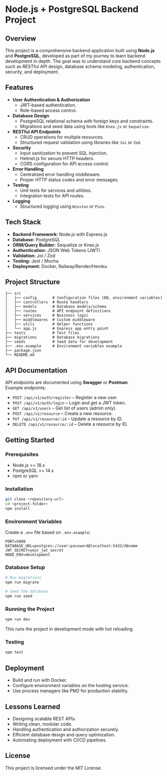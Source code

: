 
# Node.js + PostgreSQL Backend Project

## Overview
This project is a comprehensive backend application built using **Node.js** and **PostgreSQL**, developed as part of my journey to learn backend development in depth. The goal was to understand core backend concepts such as RESTful API design, database schema modeling, authentication, security, and deployment.

## Features
- **User Authentication & Authorization**
  - JWT-based authentication.
  - Role-based access control.
- **Database Design**
  - PostgreSQL relational schema with foreign keys and constraints.
  - Migrations and seed data using tools like `Knex.js` or `Sequelize`.
- **RESTful API Endpoints**
  - CRUD operations for multiple resources.
  - Structured request validation using libraries like `Joi` or `Zod`.
- **Security**
  - Input sanitization to prevent SQL injection.
  - Helmet.js for secure HTTP headers.
  - CORS configuration for API access control.
- **Error Handling**
  - Centralized error handling middleware.
  - Proper HTTP status codes and error messages.
- **Testing**
  - Unit tests for services and utilities.
  - Integration tests for API routes.
- **Logging**
  - Structured logging using `Winston` or `Pino`.

## Tech Stack
- **Backend Framework:** Node.js with Express.js
- **Database:** PostgreSQL
- **ORM/Query Builder:** Sequelize or Knex.js
- **Authentication:** JSON Web Tokens (JWT)
- **Validation:** Joi / Zod
- **Testing:** Jest / Mocha
- **Deployment:** Docker, Railway/Render/Heroku

## Project Structure
```
├── src
│   ├── config       # Configuration files (DB, environment variables)
│   ├── controllers  # Route handlers
│   ├── models       # Database models/schema
│   ├── routes       # API endpoint definitions
│   ├── services     # Business logic
│   ├── middlewares  # Custom middleware
│   ├── utils        # Helper functions
│   └── app.js       # Express app entry point
├── tests            # Test files
├── migrations       # Database migrations
├── seeds            # Seed data for development
├── .env.example     # Environment variables example
├── package.json
└── README.md
```

## API Documentation
API endpoints are documented using **Swagger** or **Postman**.  
Example endpoints:
- `POST /api/v1/auth/register` – Register a new user.
- `POST /api/v1/auth/login` – Login and get a JWT token.
- `GET /api/v1/users` – Get list of users (admin only).
- `POST /api/v1/resource` – Create a new resource.
- `PUT /api/v1/resource/:id` – Update a resource by ID.
- `DELETE /api/v1/resource/:id` – Delete a resource by ID.

## Getting Started

### Prerequisites
- Node.js >= 18.x
- PostgreSQL >= 14.x
- npm or yarn

### Installation
```bash
git clone <repository-url>
cd <project-folder>
npm install
```

### Environment Variables
Create a `.env` file based on `.env.example`:
```
PORT=5000
DATABASE_URL=postgres://user:password@localhost:5432/dbname
JWT_SECRET=your_jwt_secret
NODE_ENV=development
```

### Database Setup
```bash
# Run migrations
npm run migrate

# Seed the database
npm run seed
```

### Running the Project
```bash
npm run dev
```
This runs the project in development mode with hot reloading.

### Testing
```bash
npm test
```

## Deployment
- Build and run with Docker.
- Configure environment variables on the hosting service.
- Use process managers like PM2 for production stability.

## Lessons Learned
- Designing scalable REST APIs.
- Writing clean, modular code.
- Handling authentication and authorization securely.
- Efficient database design and query optimization.
- Automating deployment with CI/CD pipelines.

## License
This project is licensed under the MIT License.
